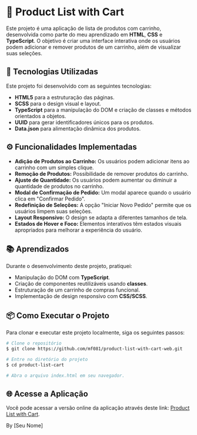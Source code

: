 # 🛒 Product List with Cart

Este projeto é uma aplicação de lista de produtos com carrinho, desenvolvida como parte do meu aprendizado em **HTML**, **CSS** e **TypeScript**. O objetivo é criar uma interface interativa onde os usuários podem adicionar e remover produtos de um carrinho, além de visualizar suas seleções.

## 🚀 Tecnologias Utilizadas

Este projeto foi desenvolvido com as seguintes tecnologias:

- **HTML5** para a estruturação das páginas.
- **SCSS** para o design visual e layout.
- **TypeScript** para a manipulação do DOM e criação de classes e métodos orientados a objetos.
- **UUID** para gerar identificadores únicos para os produtos.
- **Data.json** para alimentação dinâmica dos produtos.

## ⚙️ Funcionalidades Implementadas

- **Adição de Produtos ao Carrinho:** Os usuários podem adicionar itens ao carrinho com um simples clique.
- **Remoção de Produtos:** Possibilidade de remover produtos do carrinho.
- **Ajuste de Quantidade:** Os usuários podem aumentar ou diminuir a quantidade de produtos no carrinho.
- **Modal de Confirmação de Pedido:** Um modal aparece quando o usuário clica em "Confirmar Pedido".
- **Redefinição de Seleções:** A opção "Iniciar Novo Pedido" permite que os usuários limpem suas seleções.
- **Layout Responsivo:** O design se adapta a diferentes tamanhos de tela.
- **Estados de Hover e Foco:** Elementos interativos têm estados visuais apropriados para melhorar a experiência do usuário.

## 📚 Aprendizados

Durante o desenvolvimento deste projeto, pratiquei:

- Manipulação do DOM com **TypeScript**.
- Criação de componentes reutilizáveis usando **classes**.
- Estruturação de um carrinho de compras funcional.
- Implementação de design responsivo com **CSS/SCSS**.

## 📦 Como Executar o Projeto

Para clonar e executar este projeto localmente, siga os seguintes passos:

```bash
# Clone o repositório
$ git clone https://github.com/mf081/product-list-with-cart-web.git

# Entre no diretório do projeto
$ cd product-list-cart

# Abra o arquivo index.html em seu navegador.
```

## 🌐 Acesse a Aplicação

Você pode acessar a versão online da aplicação através deste link: [Product List with Cart](https://desserts-web.netlify.app/).

By [Seu Nome]
